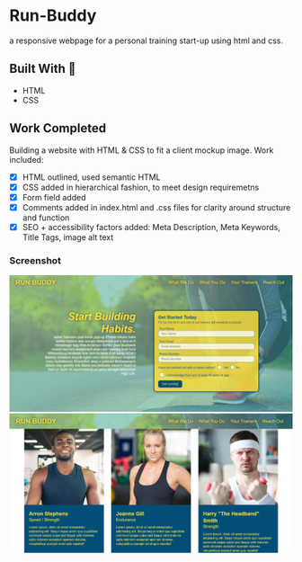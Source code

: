 # Run-Buddy

a responsive webpage for a personal training start-up using html and css. 

## Built With 🧰
- HTML 
- CSS

## Work Completed
Building a website with HTML & CSS to fit a client mockup image. Work included:

- [x] HTML outlined, used semantic HTML
- [x] CSS added in hierarchical fashion, to meet design requiremetns
- [x] Form field added
- [x] Comments added in index.html and .css files for clarity around structure and function 
- [x] SEO + accessibility factors added: Meta Description, Meta Keywords, Title Tags, image alt text 

### Screenshot
![](./assets/images/run.png)
![](./assets/images/run2.png)